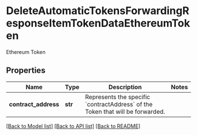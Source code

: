 # DeleteAutomaticTokensForwardingResponseItemTokenDataEthereumToken

Ethereum Token

## Properties
Name | Type | Description | Notes
------------ | ------------- | ------------- | -------------
**contract_address** | **str** | Represents the specific &#x60;contractAddress&#x60; of the Token that will be forwarded. | 

[[Back to Model list]](../README.md#documentation-for-models) [[Back to API list]](../README.md#documentation-for-api-endpoints) [[Back to README]](../README.md)


